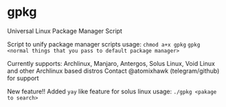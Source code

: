 # gpkg
Universal Linux Package Manager Script

Script to unify package manager scripts
usage: 
`chmod a+x gpkg`
`gpkg <normal things that you pass to default package manager>`

Currently supports: Archlinux, Manjaro, Antergos, Solus Linux, Void Linux and other Archlinux based distros
Contact @atomixhawk (telegram/github) for support

New feature!! Added `yay` like feature for solus linux
usage: `./gpkg <pakage to search>`
